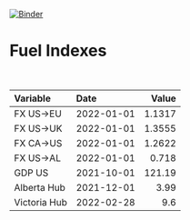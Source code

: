 [![Binder](https://mybinder.org/badge_logo.svg)](https://mybinder.org/v2/gh/AyrtonB/Global-Gas-Prices/master)

# Fuel Indexes

<br>

| Variable     | Date       |    Value |
|:-------------|:-----------|---------:|
| FX US->EU    | 2022-01-01 |   1.1317 |
| FX US->UK    | 2022-01-01 |   1.3555 |
| FX CA->US    | 2022-01-01 |   1.2622 |
| FX US->AL    | 2022-01-01 |   0.718  |
| GDP US       | 2021-10-01 | 121.19   |
| Alberta Hub  | 2021-12-01 |   3.99   |
| Victoria Hub | 2022-02-28 |   9.6    |
